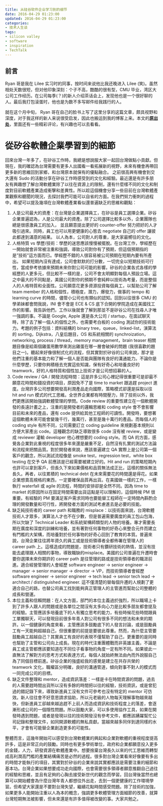 ```yaml
---
title: 从硅谷软件企业学习到的细节
date: 2016-04-29 01:23:00
updated: 2016-04-29 01:23:00
categories:
- 技术人生谈
tags:
- silicon valley
- software
- inspiration
- TechTalk
---
```



## 前言
Ryan 哥是我在 Lilee 实习时的同事，按时间来说他比我还晚进入 Lilee (笑)。虽然相处天数很短，但对他印象深刻：个子不高，酷酷的很有型，CMU 毕业，湾区大公司工作经历。在公司每季(？)的新人介绍茶话会上，发现他也是一个很好聊的人。最后我打包滚蛋时，他也是为数不多写邮件给我践行的人。

就在这个月中旬， Ryan 哥在自己的脸书上写了这里分享的这篇文章，颇具视野和深度，对于我这样的新人来说很受启发，因此也搬运到我的博客上来。本文的[**原出处**](https://www.facebook.com/ryanyang328/posts/10105200442293837)，里面还有一些精彩评论，有兴趣也可以去看看。
<!-- more -->

# 從矽谷軟體企業學習到的細節
回來台灣一年多了，在矽谷工作時，我總是想說服大家一起回台灣做點小貢獻。但現在，我的確認為台灣需要有更多人出國看一看拓展新的視野，未來有機會再帶回更多新的思維回到家鄉，和台灣原本就保有的優點融合。 之前很高興有機會到交大還有 Sudo 的活動分享在矽谷工作時感受到的文化和經驗。最近還是有許多朋友有興趣想了解台灣軟體業除了以往在資源上的限制，還有什麼樣不同的文化和制度對目前軟體產業造成衝擊和差異性。所以趁這個機會分享一些目前在台灣軟體產業觀察和聽聞的現況，去探討我們可能可以自省的方面。在我們努力衝刺的過程中，希望可以提及幾項在台灣軟體產業看似還普遍缺乏的思維和觀點：

1. 人是公司最大的資產：在台灣是企業選擇員工，在矽谷是員工選擇企業。矽谷企業普遍認為，人是公司最大的資產。除了公司選擇比較多以外，企業團隊也總是很感激員工的加入， 並且願意提出更好的 counter-offer 努力把好的人才吸引過來。同時，員工也可以用更健康的心態去 negotiate 自己的 offer 讓彼此都達到滿意的結果。 以人為本，公司對人的尊重，是大家最嚮往的文化。
2. 人格特質 vs 學歷/技術：學歷的迷思應該慢慢被擺脫。在台灣工作，學經歷在一開始就會非常被注重和強調，導致公司對你有了預期，但這個預期指的是”技術”這方面而已。學經歷不錯的人很容易被公司預期在短期內要有所產出。 如果短期內沒有達成，公司會默默的打分數，一切完全以短期技術可行性，當成參考依據來預期未來你對公司可能的影響。矽谷的企業各式各樣的學經歷的人更多元，但比較不一樣的是，公司不會太明顯對每個人預設立場。這之中最大的不同點是，美國公司對你的預期不會純粹以技術為考量，而是整個人的人格特質和全面性。公司願意花更多資源投資每個員工，以幫助公司了解 team member 的人格和個性，積極度，潛力，爆發力，做事的 tempo 和 learning curve 的時間，儘管小公司也有類似的認知。回到以往很多 CMU 的學弟妹都會問我說，INI 會不會是 ECE & CS 底下合開的學院造成在美國找工作的影響。我告訴他們，工作以後就會了解到那並不是矽谷公司在找尋人才唯一強調的事。不論是 Google, Apple 還是各大公司 / startup，在面試聊天時，除了去了解一個人的個性之外，也需要考白板的 coding 測試你的技術能力。考題的例子包括：資料結構的 binary tree，queue，linked-list，演算法的 sorting，Dijkstra，八皇后題目，OS 和系統相關的 synchroization，networking, process / thread，memory management，brain teaser 相關題目像是給兩個雞蛋用數學來測出雞蛋在哪一層會破掉的問題 (我很喜歡的題目之一)。聽起來好像很制式化的流程，但其實對於矽谷的公司來說，那才是他們注重的基本能力和了解一個人是否能與團隊有良好的溝通能力。不論你是什麼學歷，只要你夠積極去充實這些知識，保有好奇心和培養良好的 teamwork，好的人格特質和個性加上技術才是公司想招募的人。
3. Code review / QA / 開發流程時間：這是許多公司心裡記得很重要可是卻最不願意花時間和錢投資的項目，原因免不了是 time to market 跟追趕 project 進度。台灣許多公司想要開發高利潤產品走向國際，策略模式卻還是採取以往 hit and run 模式的代工思維。全世界企業都有時間壓力，除了技術以外，我們更應該開始強調軟體管理的學問。Code review 的重要性建立在一個軟體開發的長遠計畫之上，注重的是開發者的邏輯思維和 coding style 會不會影響目前和未來的產品，還有 code 提供給其他工程師的可讀性。開發時，要想著這個軟體未來可能會變幾千行，幾萬行，甚至是幾十萬行的產品。而每個人的 coding style 有所不同，公司需要訂立 coding guideline 來規劃基本規則以方便大家產出 code。這種觀念的缺乏導致很多 code 沒有被 review，或是變成 reviewer 灌輸 developer 他心裡想要的 coding style。而 QA 的方面，感覺各企業對此重視的程度很多年來還是嚴重不足，自然沒有扎實的測試方法論和流程來把關品質。對於開發者來說，應該普遍建立 QA 實際上是公司第一個客戶的觀念，所以測試流程像是 smoke test，regression test，white box testing 在交予 QA 前應該是已經需要被建立好的。Hit and run 的策略短期內也許可以拿到客戶，但長久下來如果價格和品質無法成正比，這樣的關係無法長久。再者，以往累積的 technical debt 在未來需要花的時間還是得花。如果企業想賣高規格的東西，一定要確保品質再出貨。在美國做一樣的工作，一樣執行 waterfall 或 agile 的流程，時間的安排卻是全然不同。因為 time to market 的原因所以在固定時間需要出貨這點是可以理解的，這個時候 PM 很重要。有經驗的 PM 要滿足客戶需求同時也要能替工程師在一定時間內斟酌合理的開發數量和可行性，將開發者方面的測試考慮進去是必要的技能。
4. 缺乏純技術者的 career path 和職務的 misplace：以技術面來說，台灣軟體技術人才眾多，演算法人才也不在少數，但是普遍需要廣度的員工包山包海，所以欠缺了 Technical Leader 和系統架構師類型的人物的培養。專才需要長期在廣度和深度的訓練和培養，並有著對任何事物的好奇心來整合元件而建立有門檻的大架構，而培養對於任何事物的好奇心回到了教育的本質。普遍來說，台灣企業往往將年資久的員工或是技術領導者全都佈署在管理人的 career path 上。這樣造成的問題是，技術者只有鑽研技術的熱情，並沒有技能去處理跟人相關的事物，導致職缺的misplace。美國的公司普遍在升遷時會要你選擇未來你期許的 career path 是往管理的路或是技術領導者的職涯前進。適合經營管理的人會經歷 software engineer -> senior engineer -> manager -> senior manager -> director -> VP，而技術領導者會經歷 software engineer -> senior engineer -> tech lead -> senior tech lead -> architect / distinguished engineer. 這不僅清楚的替每個升遷的人規劃了更適合自己的路，也替公司員工找到能夠真正管理人的主管進而幫助公司整體的成長和營運。
5. 本位主義和信賴問題：在人文方面，部門的本位主義過於強烈，所以職場上卡到了許多人跟人的問題或是各單位之間沒有太多向心力是比較多朋友都會提及的經驗。主管應該多培養底下的人有獨立思考的能力，有些時候花些時間跟員工單獨聊天，可以發現目前很多年青人對公司有很多不同的想法和未來的期許。以一個健康的角度來看，主管應該多鼓勵底下的人發言討論，或是鼓勵員工有一天能夠超越自己，但很重要的前提是要彼此尊重。然而，為什麼主管要鼓勵員工超越自己？其實員工有良好的表現不僅幫助了自己，更重要的是同時也幫助了主管和公司向上成長。現在的時代注重團體戰而非英雄主義，不論是員工或主管都應該要知道在不同位子看事物的角度一定有所不同。如果彼此一直無法了解對方的思考方式和表達方式，每個人就始終無法由內而外說服自己為了同個目標前進。矽谷企業的強盛給我的感覺是建立在共存共榮的 teamwork 文化，職權區分明確，良好的溝通管道，傾向對事不對人的模式而一同完成公司的目標。
6. 缺乏文件整理和 mentor，造成資訊落差：一樣是卡在時間資源的問題，過去的人需要趕時間出貨所以沒有多餘的時間把以往的經驗，技術資訊，或是曾犯過的錯記錄下來，導致新進員工沒有文件可參考也沒有特定的 mentor 可仿效。新人往往會不好意思請求協助，所以元老級的人物每天理解事物越來越快，但新進員工卻越來越追趕不上前人而造成資訊和技術程度上的落差，會逐漸形成公司的一個隱性問題。所以鼓勵大家，可以多使用協作工具，如果在開發時遇到問題，或者是發現以往的技術開發沒有參考文件，都應該踴躍幫忙公司記錄和整理文件，如同開源軟體的無私貢獻。當越來越多同伴到達同樣的水平，才會有可能替企業創造更多的可能性。

整體而言，這幾年開始可以感受到台灣軟體業的興起和企業對軟體的重視程度提高許多，這是非常正向的鼓勵。同時也有更多學術單位，政府和企業都願意投入更多的金錢，人力，研發資源在軟體產業中。想要捨棄台灣長久以來的代工思維而轉型成高利潤高門檻的產業結構痛苦是必然的過程。很多對台灣企業看來好像要有多出的時間才能執行的項目，其實對於矽谷的企業來說其實都應該是需要注重的細節和基本功。台灣企業如果想要成功走向國際，也會需要很多領導者願意推翻自己過往的經驗和思維，並且有足夠的心胸去接受新世代的觀念而學習。回台灣後當然也總算可以開始體會為什麼台灣年青人都想往外出走，去到一個更健康的工作環境學習。但希望大家還是不要對台灣失望，繼續花點時間感受問題。除了技術的加強，如果更多人能開始注重以人為本的概念，強調更多軟體管理方面細節的改善，就算台灣短期無法被影響，但未來還是有許多值得被改變的事。大家共勉之。
